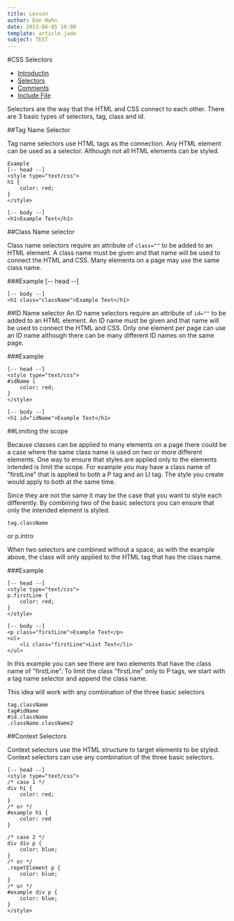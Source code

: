 ```yaml
---
title: Lesson
author: Dan Hahn
date: 2013-06-05 18:00
template: article.jade
subject: TEST
---
```


#CSS Selectors

* [Introductin]()
* [Selectors](selectors.html)
* [Comments](comments.html)
* [Include File](include.html)

Selectors are the way that the HTML and CSS connect to each other.   There are 3 basic types of selectors, tag, class and id.

##Tag Name Selector

Tag name selectors use HTML tags as the connection.  Any HTML element can be used as a selector. Although not all HTML elements can be styled.

	Example
	[-- head --]
	<style type="text/css">
	h1 {
		color: red;
	}
	</style>

	[-- body --]
	<h1>Example Text</h1>

##Class Name selector

Class name selectors require an attribute of `class=""` to be added to an HTML element.  A class name must be given and that name will be used to connect the HTML and CSS.  Many elements on a page may use the same class name.

###Example
	[-- head --]
	<style type="text/css">
	.className {
		color: red;
	}
	</style>
	
	[-- body --]
	<h1 class="className">Example Text</h1>
	
##ID Name selector
An ID name selectors require an attribute of `id=""` to be added to an HTML element.  An ID name must be given and that name will be used to connect the HTML and CSS.  Only one element per page can use an ID name although there can be many different ID names on the same page.

###Example

	[-- head --]
	<style type="text/css">
	#idName {
		color: red;
	}
	</style>
	
	[-- body --]
	<h1 id="idName">Example Text</h1>
	
##Limiting the scope

Because classes can be applied to many elements on a page there could be a case where the same class name is used on two or more different elements.  One way to ensure that styles are applied only to the elements intended is limit the scope.  For example you may have a class name of "firstLine" that is applied to both a P tag and an LI tag.  The style you create would apply to both at the same time.

Since they are not the same it may be the case that you want to style each differently.  By combining two of the basic selectors you can ensure that only the intended element is styled.

	tag.className
	
or
	p.intro	

When two selectors are combined without a space, as with the example above, the class will only applied to the HTML tag that has the class name.

###Example

	[-- head --]
	<style type="text/css">
	p.firstLine {
		color: red;
	}
	</style>
	
	[-- body --]
	<p class="firstLine">Example Text</p>
	<ul>
		<li class="firstLine">List Text</li>
	</ul>

In this example you can see there are two elements that have the class name of "firstLine".  To limit the class "firstLine" only to P tags, we start with a tag name selector and append the class name.

This idea will work with any combination of the three basic selectors

	tag.className
	tag#idName
	#id.className
	.className.className2

##Context Selectors

Context selectors use the HTML structure to target elements to be styled.  Context selectors can use any combination of the three basic selectors.

	[-- head --]
	<style type="text/css">
	/* case 1 */
	div h1 {
		color: red;
	}
	/* or */
	#example h1 {
		color: red
	}

	/* case 2 */
	div div p {
		color: blue;
	}
	/* or */
	.repetElement p {
		color: blue;
	}
	/* or */
	#example div p {
		color: blue;
	}
	</style>

